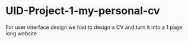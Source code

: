 # UID-Project-1-my-personal-cv
For user interface design we had to design a CV and turn it into a 1 page long website
